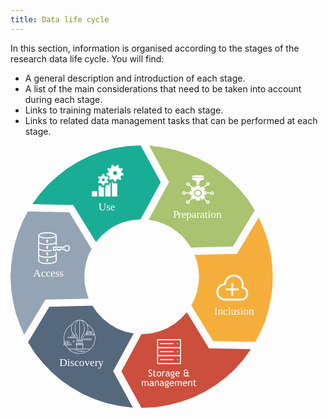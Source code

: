 ```yaml
---
title: Data life cycle
---
```



In this section, information is organised according to the stages of the research data life cycle. You will find:
- A general description and introduction of each  stage.
- A list of the main considerations that need to be taken into account during each stage.
- Links to training materials related to each stage.
- Links to related data management tasks that can be performed at each stage.

<div class="main_rdm mt-5 d-flex justify-content-center">
<svg version="1.1" id="data-life-cycle-index" xmlns="http://www.w3.org/2000/svg" xmlns:xlink="http://www.w3.org/1999/xlink" x="0px" y="0px"
    viewBox="0 0 329.6 329.89" xml:space="preserve" height="30em">
    <style>
      .cls-1, .cls-2 {
        fill: #fff;
      }
      .cls-1, .cls-2, .cls-3 {
        fill: #fff;
        pointer-events: none;
        opacity: 1 !important;
      }
      .cls-3 {
        letter-spacing: -.05em;
      }
      .cls-2 {
        font-family: TrebuchetMS, 'Trebuchet MS';
        font-size: 13.5px;
      }
      .cls-4 {
        fill: #56687c;
      }
      .cls-4, .cls-5, .cls-6, .cls-7, .cls-8, .cls-9 {
        fill-rule: evenodd;
      }
      .cls-5 {
        fill: #1aad96;
      }
      .cls-6 {
        fill: #94a4b5;
      }
      .cls-7 {
        fill: #cc4e3d;
      }
      .cls-8 {
        fill: #a9c370;
      }
      .cls-9 {
        fill: #f5ae3b;
      }
      .cls-4:hover,.cls-7:hover,.cls-6:hover,.cls-8:hover,.cls-9:hover,.cls-5:hover {fill:#004494;cursor: pointer;}
    </style>
  <g id="Layer_1-2" data-name="Layer 1">
    <a href="../inclusion">
      <g>
        <path class="cls-9" d="m311.89,90.7l6.14,13.73,5,14.31,3.71,14.88,2,15.45.86,15.74-.57,14.88-2,14.31-3.14,14.16-4.14,13.45-5.57,12.87-6.57,12.45-53-1.14-27.43-44.78,4.14-8.01,3.14-9.01,1.71-9.3.86-9.87-.86-9.58-1.71-8.87-3.14-8.73,53.29-1.43,27.29-45.49Z"/>
        <path class="cls-1" d="m279.92,173.19h-2.35v6.77h-6.77v2.35h6.77v6.77h2.35v-6.77h6.77v-2.35h-6.77v-6.77Z"/>
        <path class="cls-1" d="m292.63,177.68c.24-.97.37-1.96.37-2.95,0-6.79-5.53-12.32-12.32-12.32-6.31,0-11.59,4.85-12.24,11.03-5.43.55-9.69,5.15-9.69,10.73,0,5.95,4.84,10.78,10.79,10.78h20.35c4.88,0,8.86-3.97,8.86-8.86,0-3.9-2.51-7.26-6.12-8.42h0Zm-2.74,14.92h-20.35c-4.65,0-8.43-3.78-8.43-8.43s3.77-8.42,8.41-8.43c.63,0,1.2-.51,1.21-1.16.08-5.41,4.55-9.81,9.95-9.81s9.96,4.47,9.96,9.96c0,1.14-.21,2.28-.61,3.39-.12.33-.08.69.09,1,.18.3.48.51.82.56,3.16.52,5.45,3.21,5.45,6.41,0,3.59-2.92,6.51-6.5,6.51h0Z"/>
      </g>
    </a>
    <a href="../access">
      <g>
        <path class="cls-6" d="m21.86,82.97l52,1.14,28,46.06-3.86,7.87-2.86,8.73-1.71,8.87-.57,9.3.57,9.58,2,9.3,2.71,8.73-54.28,1.29-26.71,44.2-5.86-13.88-4.86-14.02-3.29-14.59-2.29-15.16-.86-15.45.86-14.59,2-14.59,3-13.73,4.29-13.59,5.29-13.16,6.43-12.3Z"/>
        <path class="cls-1" d="m57.42,133.86c-.37,0-.67.3-.67.67v2.67c0,1.1-4,2.67-10.33,2.67s-10.33-1.59-10.33-2.67v-6c2.06,1.33,6.21,2,10.33,2,1.71,0,3.41-.11,5.1-.37.37-.05.62-.4.57-.77-.05-.37-.4-.62-.77-.57-1.62.24-3.26.36-4.9.37-6.78,0-10.33-1.7-10.33-2.61v-6.13c2.05,1.37,6.21,2.08,10.33,2.08s8.27-.71,10.33-2.08v2.08c0,.37.3.67.67.67s.67-.3.67-.67v-11.33h-.15c.1-.21.15-.44.15-.67,0-2.63-5.87-4-11.66-4s-11.66,1.37-11.66,4c0,.23.06.46.15.67h-.15v7.27c0,.15.02.3.06.45-.04.09-.06.18-.06.27v7.38c0,.12.02.24.05.36-.03.08-.05.17-.05.25v15.12c0,2.76,5.87,4.21,11.66,4.21s11.66-1.45,11.66-4.21v-10.46c0-.18-.07-.35-.2-.47s-.29-.2-.47-.2h0Zm-11-10c-6.33,0-10.33-1.61-10.33-2.73v-6c2.06,1.39,6.21,2.06,10.33,2.06s8.27-.67,10.33-2.05v6c0,1.1-4,2.71-10.33,2.71Zm0-13.33c6.33,0,10.33,1.58,10.33,2.67s-4,2.67-10.33,2.67-10.33-1.58-10.33-2.67,4-2.67,10.33-2.67Zm0,37.32c-6.33,0-10.33-1.7-10.33-2.87v-5.85c2.06,1.33,6.21,2.06,10.33,2.06s8.27-.71,10.33-2.06v5.85c0,1.17-4,2.87-10.33,2.87Z"/>
        <path class="cls-1" d="m46.09,118.54c-.6,0-1.12.41-1.27.99-.16.58.09,1.19.61,1.49v.85c0,.37.3.67.67.67s.67-.3.67-.67v-.85c.51-.31.76-.92.61-1.49-.15-.58-.68-.98-1.27-.99Z"/>
        <path class="cls-1" d="m46.09,130.53c.18,0,.35-.07.47-.2s.2-.29.2-.47v-.85c.52-.3.78-.92.62-1.5-.16-.58-.68-.99-1.29-.99s-1.13.4-1.29.99c-.16.58.1,1.2.62,1.5v.85c0,.18.07.35.2.47s.29.2.47.2h0Z"/>
        <path class="cls-1" d="m46.09,138.53c.18,0,.35-.07.47-.2s.2-.29.2-.47v-.85c.52-.3.78-.92.62-1.5-.16-.58-.68-.99-1.29-.99s-1.13.4-1.29.99c-.16.58.1,1.2.62,1.5v.85c0,.18.07.35.2.47s.29.2.47.2h0Z"/>
        <path class="cls-1" d="m46.09,142.53c-.6,0-1.12.41-1.27.99-.16.58.09,1.19.61,1.49v.85c0,.37.3.67.67.67s.67-.3.67-.67v-.85c.51-.31.76-.92.61-1.49-.15-.58-.68-.98-1.27-.99Z"/>
        <path class="cls-1" d="m74.66,128.35c-.34-1.58-1.61-2.8-3.2-3.09-1.66-.3-3.33.48-4.17,1.94h-13.2c-.37,0-.67.3-.67.67v4c0,.18.07.35.2.47s.29.2.47.2h2.67c.18,0,.35-.07.47-.2s.2-.29.2-.47v-.67h1.33v.67c0,.18.07.35.2.47s.29.2.47.2h2.67c.18,0,.35-.07.47-.2s.2-.29.2-.47v-.67h4.53c.98,1.72,3.07,2.47,4.92,1.75,1.85-.71,2.89-2.67,2.46-4.61h0Zm-1.84,2.53h0c-.59.72-1.51,1.09-2.43.97-.92-.13-1.72-.73-2.09-1.58-.11-.24-.34-.4-.61-.4h-5.61c-.18,0-.35.07-.47.19-.12.13-.19.3-.19.47v.67h-1.33v-.67c0-.18-.07-.35-.2-.47s-.29-.2-.47-.2h-2.67c-.37,0-.67.3-.67.67v.67h-1.33v-2.67h12.94c.26,0,.5-.16.61-.4.31-.7.91-1.23,1.64-1.46.73-.23,1.53-.13,2.18.27.65.4,1.11,1.06,1.24,1.81.13.75-.07,1.53-.54,2.13h0Z"/>
      </g>
    </a>
    <a href="../use">
      <g>
        <path class="cls-5" d="m163.53,0l25.3,46.35-25.3,46.49-11.29,1.14-10.58,2.57-10.15,4.15-9,6.01-8.15,6.72-7,8.15-28.59-46.64-51.31-1.14,9.15-12.59,10.72-11.87,11.86-10.87,12.29-9.58,13.72-8.44,14.29-7.01,15.15-5.72,15.72-4.15,16.29-2.57,16.87-1Z"/>
        <path class="cls-1" d="m123.18,34.17l-2.61,1.46.34,1.94,2.95.48.89,1.54-1.06,2.79,1.51,1.27,2.57-1.53,1.67.61.99,2.82h1.97l.99-2.82,1.67-.61,2.57,1.53,1.51-1.27-1.06-2.79.89-1.54,2.95-.48.34-1.94-2.6-1.46-.31-1.75,1.95-2.26-.98-1.71-2.94.55-1.36-1.14.04-2.99-1.85-.67-1.89,2.31h-1.78l-1.89-2.31-1.85.68.04,2.99-1.37,1.14-2.93-.55-.98,1.71,1.95,2.26-.31,1.75Zm8.24-2.03c1.42,0,2.58,1.15,2.58,2.58s-1.15,2.58-2.58,2.58-2.58-1.15-2.58-2.58c0-1.42,1.15-2.58,2.58-2.58Z"/>
        <path class="cls-1" d="m102.26,57.55h6.64v6.65h-6.64v-6.65Z"/>
        <path class="cls-1" d="m113.52,50.9h-2.83v13.29h6.65v-11.55h-3.23l-.58-1.74Z"/>
        <path class="cls-1" d="m128.9,47.71l-1.09-3.1-.29.17v19.41h6.65v-16.47h-5.27Z"/>
        <path class="cls-1" d="m120.23,49.48l-1.06,3.16h-.07v11.55h6.65v-17.95l-2.26,3.91-3.26-.67Z"/>
        <path class="cls-1" d="m111.71,43.97l-1.83,2.06.98,1.71,2.69-.55,1.22.7.87,2.61h1.97l.87-2.61,1.22-.7,2.69.55.99-1.71-1.82-2.06v-1.41l1.82-2.06-.99-1.71-2.69.55-1.22-.7-.87-2.61h-1.97l-.87,2.61-1.22.7-2.69-.55-.98,1.71,1.82,2.06v1.41h0Zm4.92-2.52c1,0,1.81.81,1.81,1.81s-.81,1.81-1.81,1.81-1.81-.81-1.81-1.81.81-1.81,1.81-1.81Z"/>
      </g>
    </a>
    <a href="../preparation" id="link-to-reusing2" target="_top" title="reusing">
      <g>
        <path class="cls-8" d="m174.24.29l16.49,2,16.34,3.43,15.48,5.01,14.91,6.44,14.19,7.58,13.19,9.3,12.33,10.16,11.04,11.44,10.18,12.45,8.6,13.45-27.53,45.49-52.61,1.43-5.16-7.58-6.16-7.01-7.02-6.15-7.88-5.15-8.46-4.15-9.03-3.15-9.46-1.72,25.52-47.35L174.24.29Z"/>
        <path class="cls-1" d="m239.09,59.91c0,1.8-1.59,3.25-3.54,3.25s-3.54-1.45-3.54-3.25,1.59-3.25,3.54-3.25,3.54,1.46,3.54,3.25"/>
        <path class="cls-1" d="m253.22,57.71c-1.06,0-1.95.65-2.23,1.54h-5.2v-1.19c0-.4-.36-.72-.79-.72h-2.68l1.89-1.74c.31-.28.31-.74,0-1.02l-1-.92,3.71-3.41c.35.17.73.26,1.12.26.59,0,1.19-.21,1.64-.62.91-.83.91-2.19,0-3.02-.44-.4-1.02-.62-1.64-.62s-1.2.22-1.64.62c-.44.4-.68.94-.68,1.51,0,.37.1.72.29,1.03l-3.71,3.4-.93-.85c-.31-.28-.81-.28-1.12,0l-1.89,1.74v-2.46c0-.4-.36-.72-.79-.72h-4.03c-.43,0-.79.33-.79.72v2.46l-1.89-1.74c-.31-.28-.81-.28-1.12,0l-.93.85-3.71-3.4c.19-.31.29-.66.29-1.03,0-.57-.24-1.11-.68-1.51-.44-.4-1.02-.62-1.64-.62s-1.2.22-1.64.62c-.91.83-.91,2.19,0,3.02.45.42,1.05.62,1.64.62.39,0,.77-.09,1.12-.26l3.71,3.41-1,.92c-.31.28-.31.74,0,1.02l1.89,1.74h-2.68c-.43,0-.79.33-.79.72v1.19h-5.2c-.28-.89-1.17-1.54-2.23-1.54-1.28,0-2.33.96-2.33,2.13s1.04,2.13,2.33,2.13c1.06,0,1.95-.65,2.23-1.54h5.2v1.32c0,.4.36.72.79.72h2.68l-1.89,1.74c-.31.28-.31.74,0,1.02l.93.85-3.64,3.34c-.88-.44-2.02-.33-2.76.36-.91.83-.91,2.19,0,3.02.45.42,1.05.62,1.64.62s1.19-.21,1.64-.62c.44-.4.68-.94.68-1.51,0-.37-.1-.72-.29-1.03l3.64-3.34,1,.92c.31.28.81.28,1.12,0l1.89-1.74v2.46c0,.4.36.72.79.72h4.03c.43,0,.79-.33.79-.72v-2.46l1.89,1.74c.31.28.81.28,1.12,0l1-.92,3.64,3.34c-.19.31-.29.66-.29,1.03,0,.57.24,1.11.68,1.51.45.42,1.05.62,1.64.62s1.19-.21,1.64-.62c.91-.83.91-2.19,0-3.02-.75-.69-1.88-.81-2.76-.36l-3.64-3.34.93-.85c.31-.28.31-.74,0-1.02l-1.89-1.74h2.68c.43,0,.79-.33.79-.72v-1.32h5.2c.28.89,1.17,1.54,2.23,1.54,1.28,0,2.33-.96,2.33-2.13,0-1.18-1.05-2.13-2.33-2.13Zm-5.9-10c.19-.18.45-.28.73-.28s.53.1.73.28c.4.37.4.97,0,1.33-.4.37-1.05.37-1.45,0-.19-.18-.3-.41-.3-.67s.11-.49.3-.67Zm-23.54,1.33c-.4.37-1.05.37-1.45,0s-.4-.97,0-1.33c.19-.18.45-.28.73-.28s.53.1.73.28c.19.18.3.41.3.67,0,.25-.1.49-.3.67h0Zm-5.9,11.74c-.57,0-1.03-.42-1.03-.94s.46-.94,1.03-.94,1.03.42,1.03.94-.46.94-1.03.94Zm5.9,11.19c-.4.37-1.05.37-1.45,0s-.4-.97,0-1.33c.2-.18.46-.28.73-.28s.53.09.73.28c.19.18.3.41.3.67s-.11.49-.3.67h0Zm11.77-7.48c-2.76,0-5-2.05-5-4.58s2.24-4.58,5-4.58,5,2.05,5,4.58-2.24,4.58-5,4.58Zm11.77,6.15c.2-.18.46-.28.73-.28s.53.09.73.28c.4.37.4.97,0,1.33-.4.37-1.05.37-1.45,0-.19-.18-.3-.41-.3-.67,0-.25.11-.49.3-.67h0Zm5.9-9.86c-.57,0-1.03-.42-1.03-.94s.46-.94,1.03-.94,1.03.42,1.03.94-.46.94-1.03.94Z"/>
        <path class="cls-1" d="m243.29,38.92c0,.77-3.46,1.39-7.73,1.39s-7.73-.62-7.73-1.39,3.46-1.39,7.73-1.39,7.73.62,7.73,1.39"/>
        <path class="cls-1" d="m237.32,48.32v-2.46c0-.59.4-1.12,1-1.33l3.96-1.39c.6-.21,1-.74,1-1.33,0-.92-.93-1.58-1.91-1.38-1.41.29-3.49.47-5.81.48-2.32,0-4.39-.19-5.81-.48-.98-.2-1.91.47-1.91,1.38,0,.59.4,1.12,1,1.33l3.96,1.39c.6.21,1,.74,1,1.33v2.46c0,.78.69,1.42,1.55,1.42h.43c.85,0,1.55-.64,1.55-1.42h0Z"/>
      </g>
    </a>
    <a href="discovery">
      <g>
        <path class="cls-4" d="m102.8,201.42l6.16,8.73,7.3,7.87,8.16,6.44,9.31,5.72,10.17,3.86,10.88,2.29-25.78,47.49,24.92,45.78-16.61-2-16.18-3.58-15.47-5.15-14.75-6.44-14.03-8.15-13.18-9.01-12.03-10.3-11.03-11.59-10.17-12.59-8.45-13.45,26.78-44.49,53.99-1.43Z"/>
        <path class="cls-1" d="m106.59,242c0-7.26-3.96-13.92-10.36-17.41-1.89-3.17-5.35-5.3-9.28-5.3h-.45c-3.62.16-6.84,2.15-8.68,5.09-6.66,3.38-10.8,10.15-10.8,17.62,0,1.42.16,2.81.45,4.17-.55,0-.97.52-.86,1.07.08.42.47.71.89.71h.45c.13.37.26.76.39,1.13h-.81c-.5,0-.92.37-.92.84-.03.52.39.94.89.94h1.65c3.38,6.77,10.17,10.91,17.67,10.91,10.86,0,19.77-8.84,19.77-19.77h0Zm-.5,0c0,5.37-2.2,10.23-5.74,13.71h-9.65c.24-.26.37-.6.37-.97v-3.91c.45,0,.79-.37.79-.79,0-.45-.37-.79-.79-.79h-.97s.65-4.22.65-4.25c.05-2.57,1.23-5.06,3.25-6.82.81-.71,1.49-1.49,2.05-2.41h1.13c.31,0,.55.26.55.55,0,.31-.26.55-.55.55h-1.13c-.5,0-.92.37-.92.84,0,.24.08.47.24.65.18.18.39.29.65.29h8.36c.24,0,.47-.1.65-.29s.26-.42.24-.65c-.03-.47-.42-.84-.92-.84h-4.25c-.31,0-.55-.26-.55-.55,0-.31.26-.55.55-.55h1.84c.26,0,.52-.13.68-.34.18-.21.24-.47.18-.76-.08-.42-.47-.71-.89-.71h-4.98c.5-1.26.73-2.57.73-3.93,0-1.65-.37-3.25-1.05-4.64,5.87,3.49,9.46,9.75,9.46,16.6h0Zm-19.27,19.27s-.03,0,0,0c-4.85,0-9.46-1.78-13.03-5.09h26.03c-3.64,3.36-8.31,5.09-13,5.09h0Zm-3.51-6.5v-3.91h7.26v3.91c0,.52-.42.97-.97.97h-5.32c-.52-.03-.97-.45-.97-.97h0Zm4.95-5.51v-4.01h1.94l-.6,4.01h-1.34Zm-2.15,0v-4.01h1.68v4.01h-1.68Zm1.07-4.51v-24.96c3.04.24,5.48,4.75,5.48,10.25,0,2.99-.73,5.85-2.02,7.81-1.15,1.78-1.86,4.27-1.94,6.9h-1.52Zm-.5-24.96v24.96h-1.52c-.05-2.6-.76-5.09-1.91-6.87-1.39-2.12-2.12-5.19-2.02-8.44.16-5.19,2.57-9.44,5.45-9.65h0Zm-1.07,25.46v4.01h-1.31l-.63-4.01h1.94Zm5.74,4.8c0,.16-.13.31-.31.31h-8.21c-.16,0-.31-.13-.31-.31,0-.16.13-.31.31-.31,8.76.03,8.52-.11,8.52.31h0Zm5.24-15.57h5.35c.21,0,.37.13.42.31.03.13,0,.24-.08.34s-.18.16-.31.16h-1.84c-.58,0-1.05.47-1.05,1.05s.47,1.05,1.05,1.05h4.25c.24,0,.42.18.45.39,0,.1-.03.21-.1.31-.08.08-.18.13-.29.13h-8.36c-.1,0-.21-.05-.29-.13-.08-.08-.1-.18-.1-.31,0-.21.21-.39.45-.39h1.13c.58,0,1.05-.47,1.05-1.05s-.47-1.05-1.05-1.05h-1.13c-.21,0-.37-.13-.42-.31-.03-.13,0-.24.08-.34.08-.1.18-.16.31-.16h.5Zm.63-4.43c0,1.36-.26,2.7-.79,3.93h-.39c-.26,0-.52.13-.68.34-.18.21-.24.47-.18.76.05.24.18.45.39.55-.52.81-1.15,1.55-1.89,2.18-2.07,1.81-3.3,4.33-3.44,6.95h-1.05c.08-2.52.73-4.93,1.86-6.63,1.34-2.05,2.1-4.98,2.1-8.08,0-4.56-1.65-8.44-3.96-10.02,4.59,1.02,8.02,5.14,8.02,10.02h0Zm-12.59-10.02c-2.2,1.49-3.78,5.09-3.91,9.39-.1,3.36.65,6.53,2.1,8.73,1.13,1.7,1.78,4.09,1.84,6.61h-1.05c-.11-2.65-1.34-5.14-3.38-6.92-2.36-2.02-3.72-5.11-3.54-8.39.24-4.56,3.59-8.39,7.94-9.41h0Zm-4.82,18.67h-1.84c-.24,0-.45-.24-.39-.5.03-.18.21-.31.42-.31h1.55c.5.47,1.94,1.55,2.86,3.72h-6.9c-.24,0-.42-.18-.39-.42,0-.21.21-.39.45-.39h4.25c.58,0,1.05-.47,1.05-1.05,0-.58-.47-1.05-1.05-1.05h0Zm-10.99,10.33c-.13-.37-.26-.71-.39-1.07h.18c.31,0,.55.26.55.55.03.24-.13.45-.34.52h0Zm-1.76.92c0-.21.21-.39.45-.39h1.18c.45,0,1-.42,1-1.05,0-.58-.47-1.05-1.05-1.05h-1.16c-.21,0-.37-.13-.42-.32-.05-.26.16-.5.39-.5h5.9c.21,0,.37.13.42.31.05.26-.16.5-.39.5h-1.84c-.58,0-1.05.47-1.05,1.05s.47,1.05,1.05,1.05h4.25c.24,0,.42.18.45.39,0,.24-.18.42-.39.42h-8.39c-.21,0-.39-.18-.39-.42h0Zm2.6.92h6.16c.52,0,.92-.42.89-.94-.03-.47-.42-.84-.92-.84h-4.25c-.31,0-.55-.26-.55-.55,0-.31.26-.55.55-.55h1.84c.55,0,1-.5.86-1.07-.08-.42-.47-.71-.89-.71h-5.4c-.29-1.36-.45-2.75-.45-4.17,0-7.03,3.75-13.4,9.86-16.83-.68,1.28-1.07,2.73-1.18,4.25-.16,2.94.86,5.82,2.86,7.94h-1.07c-.45,0-.81.29-.89.71-.1.58.31,1.07.86,1.07h1.84c.73,0,.73,1.13,0,1.13h-4.25c-.5,0-.89.37-.92.84-.03.52.39.94.89.94h7.08c.58,1.6.5,2.7.55,2.96l.65,4.22h-.97c-.45,0-.79.37-.79.79,0,.45.34.79.79.79v3.91c0,.37.13.71.37.97h-9.96c-1.41-1.39-2.62-3.02-3.56-4.85h0Z"/>
        <path class="cls-1" d="m86.24,257.67c0-.13-.1-.24-.24-.24h-5.93c-.13,0-.24.1-.24.24s.1.24.24.24h5.93c.13.03.24-.11.24-.24Z"/>
        <path class="cls-1" d="m88.15,257.67c0-.13-.1-.24-.24-.24h-.97c-.13,0-.24.1-.24.24s.1.24.24.24h.97c.13.03.24-.11.24-.24Z"/>
        <path class="cls-1" d="m89.39,257.44h-.65c-.13,0-.24.1-.24.24s.1.24.24.24h.65c.13,0,.24-.1.24-.24.03-.13-.11-.24-.24-.24Z"/>
        <path class="cls-1" d="m87.37,258.88c0,.13.1.24.24.24h5.93c.13,0,.24-.11.24-.24s-.1-.24-.24-.24h-5.93c-.13-.03-.24.11-.24.24Z"/>
        <path class="cls-1" d="m86.66,258.62h-.97c-.13,0-.24.1-.24.24s.1.24.24.24h.97c.13,0,.24-.1.24-.24,0-.11-.11-.24-.24-.24Z"/>
        <path class="cls-1" d="m84.85,258.62h-.65c-.13,0-.24.1-.24.24s.1.24.24.24h.65c.13,0,.24-.1.24-.24,0-.11-.1-.24-.24-.24Z"/>
        <path class="cls-1" d="m100.9,242.94h-5.48c-.24,0-.47.1-.65.29s-.26.42-.24.65c.03.47.45.84.92.84h5.48c.24,0,.47-.1.65-.29.18-.18.26-.42.24-.65,0-.45-.42-.84-.92-.84Zm.34,1.18c-.08.08-.18.13-.29.13h-5.48c-.24,0-.42-.18-.45-.39,0-.1.03-.21.1-.31.08-.08.18-.13.29-.13h5.48c.24,0,.42.18.45.39,0,.13-.03.24-.1.31Z"/>
        <path class="cls-1" d="m93.24,242.94c-.5,0-.89.39-.89.89s.39.89.89.89.89-.39.89-.89c0-.47-.42-.89-.89-.89Zm0,1.31c-.24,0-.42-.18-.42-.42s.18-.42.42-.42.42.18.42.42-.21.42-.42.42Z"/>
        <path class="cls-1" d="m79.42,247.29c.5,0,.89-.39.89-.89s-.39-.89-.89-.89-.89.39-.89.89c0,.47.39.89.89.89Zm0-1.31c.24,0,.42.18.42.42s-.18.42-.42.42-.42-.18-.42-.42c.03-.24.21-.42.42-.42Z"/>
        <path class="cls-1" d="m72.79,240.45c-.5,0-.89.39-.89.89s.39.89.89.89.89-.39.89-.89-.39-.89-.89-.89Zm0,1.29c-.24,0-.42-.18-.42-.42s.18-.42.42-.42.42.18.42.42-.18.42-.42.42Z"/>
      </g>
    </a>
    <a href="../storage">
      <g>
        <path class="cls-7" d="m221.66,209.72l27.73,45.29,52.74,1-9.29,13-10.58,12-11.86,10.72-12.58,9.57-13.72,8.29-14.72,7.14-15.15,5.57-15.87,4.14-16.29,2.57-17.15.86h-.29l-25.3-46.01,25.3-46.58h.29l11.15-.86,10.72-2.57,10.15-4.14,9.29-5.43,8-6.72,7.43-7.86Z"/>
        <path class="cls-1" d="m184.26,253.57v21.25h30v-10s0-21.25,0-21.25h-30v10Zm28.75,20h-27.5v-8.75h27.5v8.75Zm0-10h-27.5v-8.75h27.5v8.75Zm-27.5-18.75h27.5v8.75h-27.5v-8.75Z"/>
        <path class="cls-1" d="m188.01,248.57h16.87v1.25h-16.87v-1.25Z"/>
        <path class="cls-1" d="m209.26,248.57h1.25v1.25h-1.25v-1.25Z"/>
        <path class="cls-1" d="m188.01,258.57h16.87v1.25h-16.87v-1.25Z"/>
        <path class="cls-1" d="m209.26,258.57h1.25v1.25h-1.25v-1.25Z"/>
        <path class="cls-1" d="m188.01,268.57h16.87v1.25h-16.87v-1.25Z"/>
        <path class="cls-1" d="m209.26,268.57h1.25v1.25h-1.25v-1.25Z"/>
        <path class="cls-1" d="m173.28,290.02l.43-1.08c.22.16.49.29.82.4s.62.16.88.16c.46,0,.82-.12,1.1-.38s.42-.57.42-.96c0-.29-.08-.56-.23-.81s-.54-.52-1.16-.81l-.69-.32c-.59-.27-1-.6-1.23-.97s-.35-.83-.35-1.35c0-.64.23-1.17.68-1.59s1.04-.63,1.75-.63c.95,0,1.61.15,1.98.46l-.35,1.02c-.16-.11-.39-.22-.71-.33s-.62-.16-.89-.16c-.4,0-.71.11-.94.34s-.34.52-.34.87c0,.22.04.42.12.6s.2.33.34.45.45.29.9.51l.7.33c.59.28,1,.61,1.23.99s.35.87.35,1.47c0,.64-.26,1.19-.78,1.64s-1.21.67-2.08.67c-.76,0-1.41-.18-1.95-.54Z"/>
        <path class="cls-1" d="m179.75,285.02h-.73v-.88h.73v-1.31l1.11-.43v1.74h1.72v.88h-1.72v3.12c0,.53.09.9.27,1.12s.46.33.86.33c.29,0,.58-.07.88-.22l.16.98c-.46.12-.97.18-1.52.18-.5,0-.92-.18-1.26-.55s-.51-.83-.51-1.4v-3.56Z"/>
        <path class="cls-1" d="m183.7,287.26c0-.97.26-1.75.78-2.35s1.21-.89,2.06-.89c.9,0,1.6.29,2.09.86s.74,1.37.74,2.38-.25,1.81-.76,2.39-1.2.88-2.07.88-1.59-.29-2.09-.88-.75-1.38-.75-2.38Zm1.17,0c0,1.57.56,2.36,1.67,2.36.52,0,.93-.21,1.22-.63s.44-1,.44-1.73c0-1.55-.55-2.33-1.66-2.33-.51,0-.91.21-1.22.62s-.45.98-.45,1.71Z"/>
        <path class="cls-1" d="m193.96,285.21c-.24-.17-.49-.25-.73-.25-.39,0-.74.18-1.03.54s-.44.8-.44,1.31v3.6h-1.11v-6.28h1.11v1c.41-.75,1.01-1.12,1.81-1.12.2,0,.49.04.86.11l-.46,1.08Z"/>
        <path class="cls-1" d="m198.76,289.69c-.45.56-1.13.84-2.04.84-.49,0-.92-.18-1.28-.54s-.54-.8-.54-1.33c0-.64.28-1.17.83-1.61s1.27-.66,2.13-.66c.23,0,.5.05.8.15,0-1.02-.45-1.52-1.36-1.52-.7,0-1.23.19-1.61.56l-.47-.93c.21-.17.5-.32.88-.44s.73-.18,1.07-.18c.91,0,1.57.21,1.98.62s.62,1.07.62,1.97v2.25c0,.55.16.92.49,1.1v.56c-.45,0-.79-.06-1.02-.19s-.39-.34-.48-.64Zm-.11-2.36c-.35-.08-.6-.12-.74-.12-.56,0-1.02.14-1.38.43s-.53.63-.53,1.03c0,.65.38.98,1.15.98.56,0,1.06-.27,1.49-.8v-1.52Z"/>
        <path class="cls-1" d="m201.29,292.13l.6-.89c.65.43,1.25.65,1.79.65.5,0,.9-.09,1.19-.26s.44-.39.44-.65c0-.51-.37-.76-1.1-.76-.12,0-.35.03-.68.09s-.58.09-.77.09c-.89,0-1.34-.34-1.34-1.01,0-.21.1-.39.31-.56s.47-.29.78-.36c-.88-.41-1.32-1.13-1.32-2.16,0-.66.23-1.2.69-1.64s1.02-.66,1.69-.66c.62,0,1.1.13,1.45.38l.56-.67.73.69-.67.5c.29.37.43.86.43,1.45,0,.63-.2,1.16-.59,1.59s-.91.68-1.55.74l-.92.09c-.11.01-.26.05-.44.13s-.28.17-.28.28c0,.16.19.24.57.24.17,0,.43-.03.79-.09s.62-.09.79-.09c.62,0,1.1.15,1.44.44s.52.7.52,1.23c0,.58-.26,1.04-.78,1.4s-1.17.53-1.97.53c-.41,0-.83-.07-1.28-.22s-.81-.32-1.08-.53Zm2.36-7.21c-.39,0-.7.14-.95.41s-.37.61-.37,1c0,.44.12.8.35,1.09s.56.43.96.43.7-.14.93-.42.33-.65.33-1.1c0-.39-.12-.72-.36-1s-.54-.41-.9-.41Z"/>
        <path class="cls-1" d="m212.83,287.38h-4.52c0,.73.2,1.3.6,1.69.36.34.81.52,1.37.52.64,0,1.17-.19,1.59-.56l.47.8c-.17.17-.44.32-.79.45-.45.16-.94.25-1.49.25-.79,0-1.46-.27-2.01-.8-.61-.59-.92-1.38-.92-2.38s.31-1.87.94-2.49c.56-.56,1.23-.84,2-.84.89,0,1.6.25,2.1.76.49.48.74,1.13.74,1.93,0,.25-.03.47-.09.68Zm-2.7-2.43c-.5,0-.91.16-1.25.48-.32.3-.5.68-.54,1.14h3.47c0-.45-.14-.82-.42-1.12-.31-.33-.73-.49-1.26-.49Z"/>
        <path class="cls-1" d="m222.36,290.11c-.57.28-1.25.42-2.05.42s-1.45-.24-1.89-.72-.67-1.17-.67-2.05c0-.45.07-.85.2-1.18s.38-.68.74-1.03c-.55-.55-.83-1.12-.83-1.71s.23-1.11.68-1.53,1.06-.64,1.81-.64c.8,0,1.43.18,1.86.53l-.49.9c-.45-.37-.84-.56-1.2-.56-1.04,0-1.56.47-1.56,1.41,0,.51.23.94.68,1.29h2.18v-1.07l1.11-.43v1.52h1.46v.94h-1.46v1.93c0,.54.07.91.22,1.1s.39.29.75.29c.21,0,.46-.07.74-.22l.16,1.04c-.41.12-.88.18-1.41.18-.36,0-.71-.14-1.05-.42Zm-.52-1.54v-2.37h-2.36c-.37.48-.56.98-.56,1.5,0,1.22.6,1.83,1.79,1.83.53,0,.93-.1,1.2-.29-.04-.18-.06-.4-.06-.67Z"/>
        <path class="cls-1" d="m172.39,302.41v-3.97c0-.99-.43-1.48-1.28-1.48-.27,0-.52.08-.76.25s-.39.35-.48.57v4.64h-1.11v-4.46c0-.31-.12-.55-.35-.73s-.54-.27-.92-.27c-.22,0-.46.09-.71.26s-.43.36-.54.57v4.63h-1.11v-6.28h.73l.37.73c.43-.56.97-.84,1.61-.84.9,0,1.53.28,1.89.84.12-.24.36-.44.7-.6s.69-.24,1.05-.24c.65,0,1.15.19,1.51.58s.53.92.53,1.62v4.2h-1.11Z"/>
        <path class="cls-1" d="m178.63,301.69c-.45.56-1.13.84-2.04.84-.49,0-.92-.18-1.28-.54s-.54-.8-.54-1.33c0-.64.28-1.17.83-1.61s1.27-.66,2.13-.66c.23,0,.5.05.8.15,0-1.02-.45-1.52-1.36-1.52-.7,0-1.23.19-1.61.56l-.47-.93c.21-.17.5-.32.88-.44s.73-.18,1.07-.18c.91,0,1.57.21,1.98.62s.62,1.07.62,1.97v2.25c0,.55.16.92.49,1.1v.56c-.45,0-.79-.06-1.02-.19s-.39-.34-.48-.64Zm-.11-2.36c-.35-.08-.6-.12-.74-.12-.56,0-1.02.14-1.38.43s-.53.63-.53,1.03c0,.65.38.98,1.15.98.56,0,1.06-.27,1.49-.8v-1.52Z"/>
        <path class="cls-1" d="m185.25,302.41v-3.65c0-.67-.1-1.14-.3-1.4s-.54-.4-1.01-.4c-.25,0-.52.08-.8.23s-.49.34-.64.56v4.66h-1.11v-6.28h.76l.35.81c.37-.62.97-.93,1.8-.93,1.38,0,2.06.84,2.06,2.51v3.88h-1.11Z"/>
        <path class="cls-1" d="m191.49,301.69c-.45.56-1.13.84-2.04.84-.49,0-.92-.18-1.28-.54s-.54-.8-.54-1.33c0-.64.28-1.17.83-1.61s1.27-.66,2.13-.66c.23,0,.5.05.8.15,0-1.02-.45-1.52-1.36-1.52-.7,0-1.23.19-1.61.56l-.47-.93c.21-.17.5-.32.88-.44s.73-.18,1.07-.18c.91,0,1.57.21,1.98.62s.62,1.07.62,1.97v2.25c0,.55.16.92.49,1.1v.56c-.45,0-.79-.06-1.02-.19s-.39-.34-.48-.64Zm-.11-2.36c-.35-.08-.6-.12-.74-.12-.56,0-1.02.14-1.38.43s-.53.63-.53,1.03c0,.65.38.98,1.15.98.56,0,1.06-.27,1.49-.8v-1.52Z"/>
        <path class="cls-1" d="m194.02,304.13l.6-.89c.65.43,1.25.65,1.79.65.5,0,.9-.09,1.19-.26s.44-.39.44-.65c0-.51-.37-.76-1.1-.76-.12,0-.35.03-.68.09s-.58.09-.77.09c-.89,0-1.34-.34-1.34-1.01,0-.21.1-.39.31-.56s.47-.29.78-.36c-.88-.41-1.32-1.13-1.32-2.16,0-.66.23-1.2.69-1.64s1.02-.66,1.69-.66c.62,0,1.1.13,1.45.38l.56-.67.73.69-.67.5c.29.37.43.86.43,1.45,0,.63-.2,1.16-.59,1.59s-.91.68-1.55.74l-.92.09c-.11.01-.26.05-.44.13s-.28.17-.28.28c0,.16.19.24.57.24.17,0,.43-.03.79-.09s.62-.09.79-.09c.62,0,1.1.15,1.44.44s.52.7.52,1.23c0,.58-.26,1.04-.78,1.4s-1.17.53-1.97.53c-.41,0-.83-.07-1.28-.22s-.81-.32-1.08-.53Zm2.36-7.21c-.39,0-.7.14-.95.41s-.37.61-.37,1c0,.44.12.8.35,1.09s.56.43.96.43.7-.14.93-.42.33-.65.33-1.1c0-.39-.12-.72-.36-1s-.54-.41-.9-.41Z"/>
        <path class="cls-1" d="m205.56,299.38h-4.52c0,.73.2,1.3.6,1.69.36.34.81.52,1.37.52.64,0,1.17-.19,1.59-.56l.47.8c-.17.17-.44.32-.79.45-.45.16-.94.25-1.49.25-.79,0-1.46-.27-2.01-.8-.61-.59-.92-1.38-.92-2.38s.31-1.87.94-2.49c.56-.56,1.23-.84,2-.84.89,0,1.6.25,2.1.76.49.48.74,1.13.74,1.93,0,.25-.03.47-.09.68Zm-2.7-2.43c-.5,0-.91.16-1.25.48-.32.3-.5.68-.54,1.14h3.47c0-.45-.14-.82-.42-1.12-.31-.33-.73-.49-1.26-.49Z"/>
        <path class="cls-1" d="m214.08,302.41v-3.97c0-.99-.43-1.48-1.28-1.48-.27,0-.52.08-.76.25s-.39.35-.48.57v4.64h-1.11v-4.46c0-.31-.12-.55-.35-.73s-.54-.27-.92-.27c-.22,0-.46.09-.71.26s-.43.36-.54.57v4.63h-1.11v-6.28h.73l.37.73c.43-.56.97-.84,1.61-.84.9,0,1.53.28,1.89.84.12-.24.36-.44.7-.6s.69-.24,1.05-.24c.65,0,1.15.19,1.51.58s.53.92.53,1.62v4.2h-1.11Z"/>
        <path class="cls-1" d="m222.06,299.38h-4.52c0,.73.2,1.3.6,1.69.36.34.81.52,1.37.52.64,0,1.17-.19,1.59-.56l.47.8c-.17.17-.44.32-.79.45-.45.16-.94.25-1.49.25-.79,0-1.46-.27-2.01-.8-.61-.59-.92-1.38-.92-2.38s.31-1.87.94-2.49c.56-.56,1.23-.84,2-.84.89,0,1.6.25,2.1.76.49.48.74,1.13.74,1.93,0,.25-.03.47-.09.68Zm-2.7-2.43c-.5,0-.91.16-1.25.48-.32.3-.5.68-.54,1.14h3.47c0-.45-.14-.82-.42-1.12-.31-.33-.73-.49-1.26-.49Z"/>
        <path class="cls-1" d="m227.18,302.41v-3.65c0-.67-.1-1.14-.3-1.4s-.54-.4-1.01-.4c-.25,0-.52.08-.8.23s-.49.34-.64.56v4.66h-1.11v-6.28h.76l.35.81c.37-.62.97-.93,1.8-.93,1.38,0,2.06.84,2.06,2.51v3.88h-1.11Z"/>
        <path class="cls-1" d="m230.28,297.02h-.73v-.88h.73v-1.31l1.11-.43v1.74h1.72v.88h-1.72v3.12c0,.53.09.9.27,1.12s.46.33.86.33c.29,0,.58-.07.88-.22l.16.98c-.46.12-.97.18-1.52.18-.5,0-.92-.18-1.26-.55s-.51-.83-.51-1.4v-3.56Z"/>
      </g>
    </a>
    <text class="cls-2" transform="translate(204.31 90.94)"><tspan class="cls-3" x="0" y="0">P</tspan><tspan x="6.13" y="0">reparation</tspan></text>
    <text class="cls-2" transform="translate(255.92 212.6)"><tspan x="0" y="0">Inclusion</tspan></text>
    <text class="cls-2" transform="translate(61.56 277.6)"><tspan x="0" y="0">Discovery</tspan></text>
    <text class="cls-2" transform="translate(28.56 164.6)"><tspan x="0" y="0">Access</tspan></text>
    <text class="cls-2" transform="translate(110.56 81.6)"><tspan x="0" y="0">Use</tspan></text>
  </g>
</svg>
</div>

